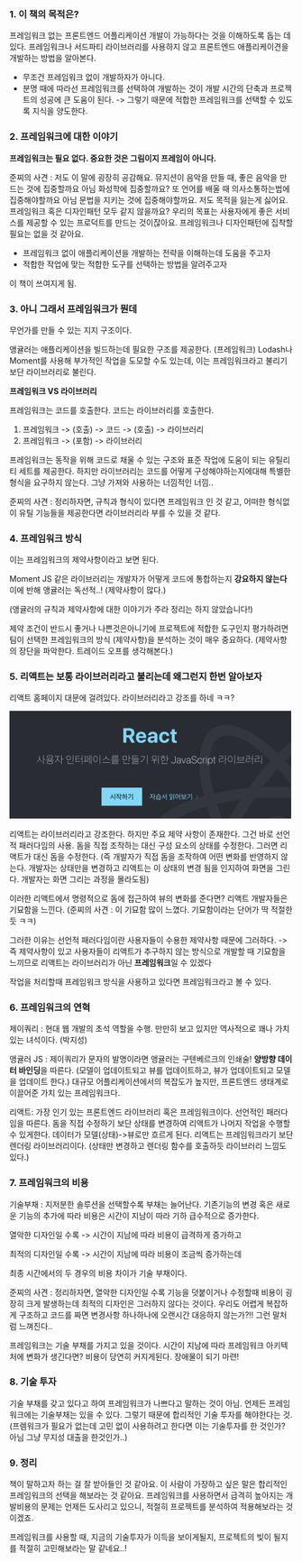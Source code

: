 ### 1. 이 책의 목적은?

프레임워크 없는 프론트엔드 어플리케이션 개발이 가능하다는 것을 이해하도록 돕는 데 있다. 프레임워크나 서드파티 라이브러리를 사용하지 않고 프론트엔드 애플리케이견을 개발하는 방법을 알아본다.

- 무조건 프레임워크 없이 개발하자가 아니다.
- 분명 때에 따라선 프레임워크를 선택하여 개발하는 것이 개발 시간의 단축과 프로젝트의 성공에 큰 도움이 된다. -> 그렇기 때문에 적합한 프레임워크를 선택할 수 있도록 지식을 양도한다.

### 2. 프레임워크에 대한 이야기

**프레임워크는 필요 없다. 중요한 것은 그림이지 프레임이 아니다.**

준찌의 사견 : 저도 이 말에 굉장히 공감해요. 뮤지션이 음악을 만들 때, 좋은 음악을 만드는 것에 집중할까요 아님 화성학에 집중할까요? 또 언어를 배울 때 의사소통하는법에 집중해야할까요 아님 문법을 지키는 것에 집중해야할까요. 저도 목적을 잃는게 싫어요. 프레임워크 혹은 디자인패턴 모두 같지 않을까요? 우리의 목표는 사용자에게 좋은 서비스를 제공할 수 있는 프로덕트를 만드는 것이잖아요. 프레임워크나 디자인패턴에 집착할 필요는 없을 것 같아요.

- 프레임워크 없이 애플리케이션을 개발하는 전략을 이해하는데 도움을 주고자
- 적합한 작업에 맞는 적합한 도구를 선택하는 방법을 알려주고자

이 책이 쓰여지게 됨.

### 3. 아니 그래서 프레임워크가 뭔데

무언가를 만들 수 있는 지지 구조이다.

앵귤러는 애플리케이션을 빌드하는데 필요한 구조를 제공한다. (프레임워크)
Lodash나 Moment를 사용해 부가적인 작업을 도모할 수도 있는데, 이는 프레임워크라고 불리기보단 라이브러리로 불린다.

**프레임워크 VS 라이브러리**

프레임워크는 코드를 호출한다. 코드는 라이브러리를 호출한다.

1. 프레임워크 -> (호출) -> 코드 -> (호출) -> 라이브러리
2. 프레임워크 -> (포함) -> 라이브러리

프레임워크는 동작을 위해 코드로 채울 수 있는 구조와 표준 작업에 도움이 되는 유틸리티 세트를 제공한다. 하지만 라이브러리는 코드를 어떻게 구성해야하는지에대해 특별한 형식을 요구하지 않는다. 그냥 가져와 사용하는 너낌적인 너낌..

준찌의 사견 : 정리하자면, 규칙과 형식이 있다면 프레임워크 인 것 같고, 어떠한 형식없이 유틸 기능들을 제공한다면 라이브러리라 부를 수 있을 것 같다.

### 4. 프레임워크 방식

이는 프레임워크의 제약사항이라고 보면 된다.

Moment JS 같은 라이브러리는 개발자가 어떻게 코드에 통합하는지 **강요하지 않는다** 이에 반해 앵귤러는 독선적..! (제약사항이 많다.)

(앵귤러의 규칙과 제약사항에 대한 이야기가 주라 정리는 하지 않았습니다!)

제약 조건이 반드시 좋거나 나쁜것은아니기에 프로젝트에 적합한 도구인지 평가하려면 팀이 선택한 프레임워크의 방식 (제약사항)을 분석하는 것이 매우 중요하다. (제약사항의 장단을 파악한다. 트레이드 오프를 생각해본다.)

### 5. 리액트는 보통 라이브러리라고 불리는데 왜그런지 한번 알아보자

리액트 홈페이지 대문에 걸려있다. 라이브러리라고 강조를 하네 ㅋㅋ?

<img src="./assets/스크린샷 2022-03-30 오후 4.53.45.png" width='500px'/>

리액트는 라이브러리라고 강조한다. 하지만 주요 제약 사항이 존재한다. 그건 바로 선언적 패러다임의 사용. 돔을 직접 조작하는 대신 구성 요소의 상태를 수정한다. 그러면 리액트가 대신 돔을 수정한다.
(즉 개발자가 직접 돔을 조작하여 어떤 변화를 반영하지 않는다. 개발자는 상태만을 변경하고 리액트는 이 상태의 변경 됨을 인지하여 화면을 그린다. 개발자는 화면 그리는 과정을 몰라도됨)

이러한 리액트에서 명령적으로 돔에 접근하여 뷰의 변화를 준다면? 리액트 개발자들은 기묘함을 느낀다. (준찌의 사견 : 이 기묘함 많이 느꼈다. 기묘함이라는 단어가 딱 적절한 듯 ㅋㅋ)

그러한 이유는 선언적 패러다임이란 사용자들이 수용한 제약사항 때문에 그러하다. -> 즉 제약사항이 있고 사용자들이 리액트가 추구하지 않는 방식으로 개발할 때 기묘함을 느끼므로 리액트는 라이브러리가 아닌 **프레임워크**일 수 있겠다

작업을 처리할때 프레임워크 방식을 사용하고 있다면 프레임워크라고 볼 수 있다.

### 6. 프레임워크의 연혁

제이쿼리 : 현대 웹 개발의 초석 역할을 수행. 만만히 보고 있지만 역사적으로 꽤나 가치있는 녀석이다. (박지성)

앵귤러 JS : 제이쿼리가 문자의 발명이라면 앵귤러는 구텐베르크의 인쇄술! **양방향 데이터 바인딩**을 따른다. (모델이 업데이트되고 뷰를 업데이트하고, 뷰가 업데이트되고 모델을 업데이트 한다.) 대규모 어플리케이션에서의 복잡도가 높지만, 프론트엔드 생태계로 이끌어준 가치 있는 프레임워크다.

리액트: 가장 인기 있는 프론트엔드 라이브러리 혹은 프레임워크이다. 선언적인 패러다임을 따른다. 돔을 직접 수정하기 보단 상태를 변경하여 리액트가 나머지 작업을 수행할 수 있게한다. 데이터가 모델(상태)->뷰로만 흐르게 된다. 리액트는 프레임워크라기 보단 렌더링 라이브러리이다. (상태만 변경하고 렌더링 함수를 호출하듯 라이브러리 느낌도 있다.)

### 7. 프레임워크의 비용

기술부채 : 지저분한 솔루션을 선택할수록 부채는 늘어난다. 기존기능의 변경 혹은 새로운 기능의 추가에 따라 비용은 시간이 지남이 따라 기하 급수적으로 증가한다.

열악한 디자인일 수록 -> 시간이 지남에 따라 비용이 급격하게 증가하고

최적의 디자인일 수록 -> 시간이 지남에 따라 비용이 조금씩 증가하는데

최종 시간에서의 두 경우의 비용 차이가 기술 부채이다.

준찌의 사견 : 정리하자면, 열악한 디자인일 수록 기능을 덧붙이거나 수정할때 비용이 굉장히 크게 발생하는데 최적의 디자인은 그러하지 않다는 것이다. 우리도 어렵게 복잡하게 구조하고 코드를 짜면 변경사항 하나하나에 오랜시간 대응하지 않는가?!! 그런 말처럼 느껴진다..

프레임워크는 기술 부채를 가지고 있을 것이다. 시간이 지남에 따라 프레임워크 아키텍처에 변화가 생긴다면? 비용이 당연히 커지게된다. 장애물이 되기 마련!

### 8. 기술 투자

기술 부채를 갖고 있다고 하여 프레임워크가 나쁘다고 말하는 것이 아님. 언제든 프레임워크에는 기술부채는 있을 수 있다. 그렇기 때문에 합리적인 기술 투자를 해야한다는 것. (프렘워크가 필요가 없는데 고민 없이 사용하려고 한다면 이는 기술투자를 한 것인가? 아님 그냥 무지성 대출을 한것인가..)

### 9. 정리

책이 말하고자 하는 걸 잘 받아들인 것 같아요. 이 사람이 가장하고 싶은 말은 합리적인 프레임워크의 선택을 해보라는 것 같아요. 프레임워크를 사용하면서 급격히 높아지는 개발비용의 문제는 언제든 도사리고 있으니, 적절히 프로젝트를 분석하여 적용해보라는 것이겠죠.

프레임워크를 사용할 때, 지금의 기술투자가 이득을 보이게될지, 프로젝트의 빚이 될지를 적절히 고민해보라는 말 같네요..!
